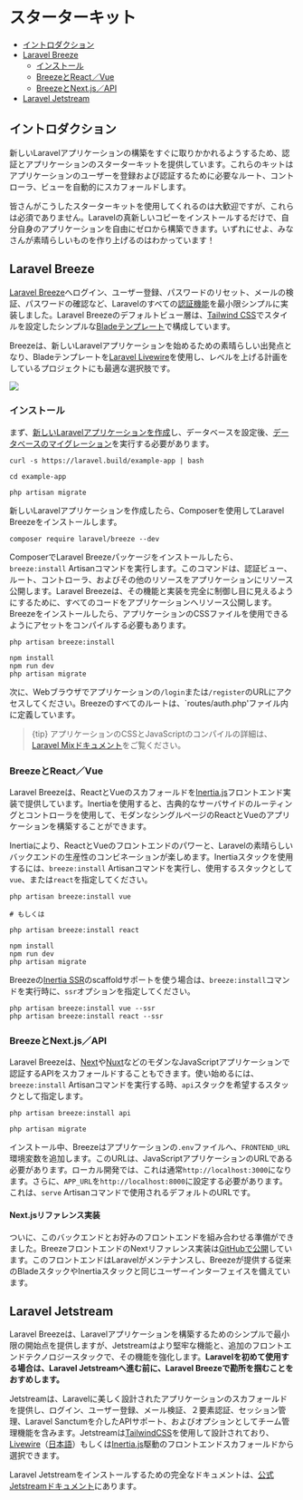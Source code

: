 # スターターキット

- [イントロダクション](#introduction)
- [Laravel Breeze](#laravel-breeze)
    - [インストール](#laravel-breeze-installation)
    - [BreezeとReact／Vue](#breeze-and-inertia)
    - [BreezeとNext.js／API](#breeze-and-next)
- [Laravel Jetstream](#laravel-jetstream)

<a name="introduction"></a>
## イントロダクション

新しいLaravelアプリケーションの構築をすぐに取りかかれるようするため、認証とアプリケーションのスターターキットを提供しています。これらのキットはアプリケーションのユーザーを登録および認証するために必要なルート、コントローラ、ビューを自動的にスカフォールドします。

皆さんがこうしたスターターキットを使用してくれるのは大歓迎ですが、これらは必須でありません。Laravelの真新しいコピーをインストールするだけで、自分自身のアプリケーションを自由にゼロから構築できます。いずれにせよ、みなさんが素晴らしいものを作り上げるのはわかっています！

<a name="laravel-breeze"></a>
## Laravel Breeze

[Laravel Breeze](https://github.com/laravel/breeze)へログイン、ユーザー登録、パスワードのリセット、メールの検証、パスワードの確認など、Laravelのすべての[認証機能](/docs/{{version}}/authentication)を最小限シンプルに実装しました。Laravel Breezeのデフォルトビュー層は、[Tailwind CSS](https://tailwindcss.com)でスタイルを設定したシンプルな[Bladeテンプレート](/docs/{{version}}/blade)で構成しています。

Breezeは、新しいLaravelアプリケーションを始めるための素晴らしい出発点となり、Bladeテンプレートを[Laravel Livewire](https://laravel-livewire.com)を使用し、レベルを上げる計画をしているプロジェクトにも最適な選択肢です。

<img src="https://laravel.com/img/docs/breeze-register.png">

<a name="laravel-breeze-installation"></a>
### インストール

まず、[新しいLaravelアプリケーションを作成](/docs/{{version}}/installation)し、データベースを設定後、[データベースのマイグレーション](/docs/{{version}}/migrations)を実行する必要があります。

```shell
curl -s https://laravel.build/example-app | bash

cd example-app

php artisan migrate
```

新しいLaravelアプリケーションを作成したら、Composerを使用してLaravel Breezeをインストールします。

```shell
composer require laravel/breeze --dev
```

ComposerでLaravel Breezeパッケージをインストールしたら、`breeze:install` Artisanコマンドを実行します。このコマンドは、認証ビュー、ルート、コントローラ、およびその他のリソースをアプリケーションにリソース公開します。Laravel Breezeは、その機能と実装を完全に制御し目に見えるようにするために、すべてのコードをアプリケーションへリソース公開します。Breezeをインストールしたら、アプリケーションのCSSファイルを使用できるようにアセットをコンパイルする必要もあります。

```shell
php artisan breeze:install

npm install
npm run dev
php artisan migrate
```

次に、Webブラウザでアプリケーションの`/login`または`/register`のURLにアクセスしてください。Breezeのすべてのルートは、`routes/auth.php'ファイル内に定義しています。

> {tip} アプリケーションのCSSとJavaScriptのコンパイルの詳細は、[Laravel Mixドキュメント](/docs/{{version}}/mix#running-mix)をご覧ください。

<a name="breeze-and-inertia"></a>
### BreezeとReact／Vue

Laravel Breezeは、ReactとVueのスカフォールドを[Inertia.js](https://inertiajs.com)フロントエンド実装で提供しています。Inertiaを使用すると、古典的なサーバサイドのルーティングとコントローラを使用して、モダンなシングルページのReactとVueのアプリケーションを構築することができます。

Inertiaにより、ReactとVueのフロントエンドのパワーと、Laravelの素晴らしいバックエンドの生産性のコンビネーションが楽しめます。Inertiaスタックを使用するには、`breeze:install` Artisanコマンドを実行し、使用するスタックとして`vue`、または`react`を指定してください。

```shell
php artisan breeze:install vue

# もしくは

php artisan breeze:install react

npm install
npm run dev
php artisan migrate
```

Breezeの[Inertia SSR](https://inertiajs.com/server-side-rendering)のscaffoldサポートを使う場合は、`breeze:install`コマンドを実行時に、`ssr`オプションを指定してください。

```shell
php artisan breeze:install vue --ssr
php artisan breeze:install react --ssr
```

<a name="breeze-and-next"></a>
### BreezeとNext.js／API

Laravel Breezeは、[Next](https://nextjs.org)や[Nuxt](https://nuxtjs.org)などのモダンなJavaScriptアプリケーションで認証するAPIをスカフォールドすることもできます。使い始めるには、`breeze:install` Artisanコマンドを実行する時、`api`スタックを希望するスタックとして指定します。

```shell
php artisan breeze:install api

php artisan migrate
```

インストール中、Breezeはアプリケーションの`.env`ファイルへ、`FRONTEND_URL`環境変数を追加します。このURLは、JavaScriptアプリケーションのURLである必要があります。ローカル開発では、これは通常`http://localhost:3000`になります。さらに、`APP_URL`を`http://localhost:8000`に設定する必要があります。これは、`serve` Artisanコマンドで使用されるデフォルトのURLです。

<a name="next-reference-implementation"></a>
#### Next.jsリファレンス実装

ついに、このバックエンドとお好みのフロントエンドを組み合わせる準備ができました。BreezeフロントエンドのNextリファレンス実装は[GitHubで公開](https://github.com/laravel/breeze-next)しています。このフロントエンドはLaravelがメンテナンスし、Breezeが提供する従来のBladeスタックやInertiaスタックと同じユーザーインターフェイスを備えています。

<a name="laravel-jetstream"></a>
## Laravel Jetstream

Laravel Breezeは、Laravelアプリケーションを構築するためのシンプルで最小限の開始点を提供しますが、Jetstreamはより堅牢な機能と、追加のフロントエンドテクノロジースタックで、その機能を強化します。**Laravelを初めて使用する場合は、Laravel Jetstreamへ進む前に、Laravel Breezeで勘所を掴むことをおすめします。**

Jetstreamは、Laravelに美しく設計されたアプリケーションのスカフォールドを提供し、ログイン、ユーザー登録、メール検証、２要素認証、セッション管理、Laravel Sanctumを介したAPIサポート、およびオプションとしてチーム管理機能を含みます。Jetstreamは[TailwindCSS](https://tailwindcss.com)を使用して設計されており、[Livewire](https://laravel-livewire.com)（[日本語](/livewire/2.x/ja/quickstart.html)）もしくは[Inertia.js](https://inertiajs.com)駆動のフロントエンドスカフォールドから選択できます。

Laravel Jetstreamをインストールするための完全なドキュメントは、[公式Jetstreamドキュメント](https://jetstream.laravel.com/2.x/introduction.html)にあります。
